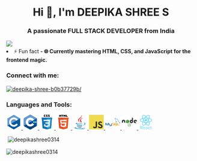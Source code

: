 <h1 align="center">Hi 👋, I'm DEEPIKA SHREE S</h1>
<h3 align="center">A passionate FULL STACK DEVELOPER from India</h3>
<img src="https://www.google.com/url?sa=i&url=https%3A%2F%2Fshafayathossain.medium.com%2Fmy-theory-on-personal-growth-88ed9b5aaa78&psig=AOvVaw2Tj3cBSM_Tj-6JGi-NUao4&ust=1702486172810000&source=images&cd=vfe&opi=89978449&ved=0CBIQjRxqFwoTCNjC1q6tioMDFQAAAAAdAAAAABAD"

- ⚡ Fun fact **- 🌐 Currently mastering HTML, CSS, and JavaScript for the frontend magic.**

<h3 align="left">Connect with me:</h3>
<p align="left">
<a href="https://linkedin.com/in/deepika-shree-b0b37729b/" target="blank"><img align="center" src="https://raw.githubusercontent.com/rahuldkjain/github-profile-readme-generator/master/src/images/icons/Social/linked-in-alt.svg" alt="deepika-shree-b0b37729b/" height="30" width="40" /></a>
</p>

<h3 align="left">Languages and Tools:</h3>
<p align="left"> <a href="https://www.cprogramming.com/" target="_blank" rel="noreferrer"> <img src="https://raw.githubusercontent.com/devicons/devicon/master/icons/c/c-original.svg" alt="c" width="40" height="40"/> </a> <a href="https://www.w3schools.com/cpp/" target="_blank" rel="noreferrer"> <img src="https://raw.githubusercontent.com/devicons/devicon/master/icons/cplusplus/cplusplus-original.svg" alt="cplusplus" width="40" height="40"/> </a> <a href="https://www.w3schools.com/css/" target="_blank" rel="noreferrer"> <img src="https://raw.githubusercontent.com/devicons/devicon/master/icons/css3/css3-original-wordmark.svg" alt="css3" width="40" height="40"/> </a> <a href="https://www.w3.org/html/" target="_blank" rel="noreferrer"> <img src="https://raw.githubusercontent.com/devicons/devicon/master/icons/html5/html5-original-wordmark.svg" alt="html5" width="40" height="40"/> </a> <a href="https://www.java.com" target="_blank" rel="noreferrer"> <img src="https://raw.githubusercontent.com/devicons/devicon/master/icons/java/java-original.svg" alt="java" width="40" height="40"/> </a> <a href="https://developer.mozilla.org/en-US/docs/Web/JavaScript" target="_blank" rel="noreferrer"> <img src="https://raw.githubusercontent.com/devicons/devicon/master/icons/javascript/javascript-original.svg" alt="javascript" width="40" height="40"/> </a> <a href="https://www.mysql.com/" target="_blank" rel="noreferrer"> <img src="https://raw.githubusercontent.com/devicons/devicon/master/icons/mysql/mysql-original-wordmark.svg" alt="mysql" width="40" height="40"/> </a> <a href="https://nodejs.org" target="_blank" rel="noreferrer"> <img src="https://raw.githubusercontent.com/devicons/devicon/master/icons/nodejs/nodejs-original-wordmark.svg" alt="nodejs" width="40" height="40"/> </a> <a href="https://reactjs.org/" target="_blank" rel="noreferrer"> <img src="https://raw.githubusercontent.com/devicons/devicon/master/icons/react/react-original-wordmark.svg" alt="react" width="40" height="40"/> </a> </p>

<p>&nbsp;<img align="center" src="https://github-readme-stats.vercel.app/api?username=deepikashree0314&show_icons=true&locale=en" alt="deepikashree0314" /></p>

<p><img align="center" src="https://github-readme-streak-stats.herokuapp.com/?user=deepikashree0314&" alt="deepikashree0314" /></p>
